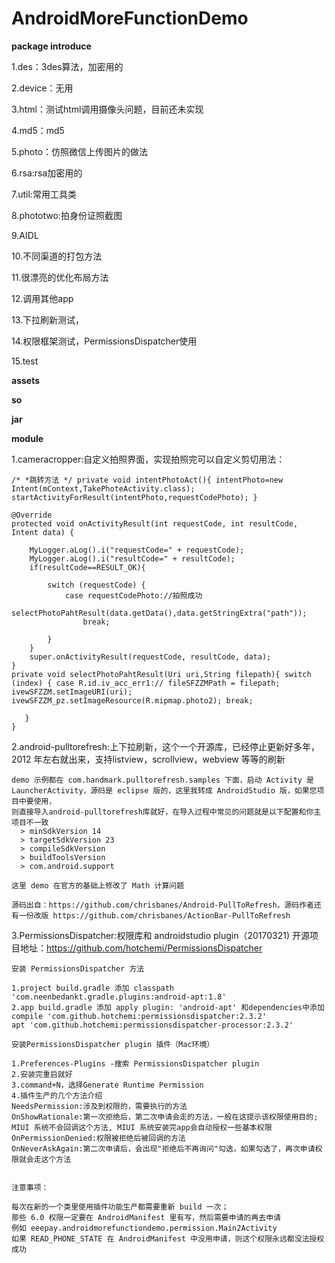 AndroidMoreFunctionDemo
=======================
**package introduce**

1.des：3des算法，加密用的<br>

2.device：无用<br>

3.html：测试html调用摄像头问题，目前还未实现<br>

4.md5：md5<br>

5.photo：仿照微信上传图片的做法<br>

6.rsa:rsa加密用的<br>

7.util:常用工具类<br>

8.phototwo:拍身份证照截图<br>

9.AIDL<br>

10.不同渠道的打包方法<br>

11.很漂亮的优化布局方法<br>

12.调用其他app<br>

13.下拉刷新测试，<br>

14.权限框架测试，PermissionsDispatcher使用<br>

15.test

**assets**

**so**

**jar**

**module**

1.cameracropper:自定义拍照界面，实现拍照完可以自定义剪切用法：
```
/* *跳转方法 */ private void intentPhotoAct(){ intentPhoto=new Intent(mContext,TakePhoteActivity.class); startActivityForResult(intentPhoto,requestCodePhoto); }

@Override
protected void onActivityResult(int requestCode, int resultCode, Intent data) {

    MyLogger.aLog().i("requestCode=" + requestCode);
    MyLogger.aLog().i("resultCode=" + resultCode);
    if(resultCode==RESULT_OK){

        switch (requestCode) {
            case requestCodePhoto://拍照成功
               selectPhotoPahtResult(data.getData(),data.getStringExtra("path"));
                break;

        }
    }
    super.onActivityResult(requestCode, resultCode, data);
}
private void selectPhotoPahtResult(Uri uri,String filepath){ switch (index) { case R.id.iv_acc_err1:// fileSFZZMPath = filepath; ivewSFZZM.setImageURI(uri); ivewSFZZM_pz.setImageResource(R.mipmap.photo2); break;

   }
}
```
2.android-pulltorefresh:上下拉刷新，这个一个开源库，已经停止更新好多年，2012 年左右就出来，支持listview，scrollview，webview 等等的刷新
```
demo 示例都在 com.handmark.pulltorefresh.samples 下面，启动 Activity 是 LauncherActivity，源码是 eclipse 版的，这里我转成 AndroidStudio 版，如果您项目中要使用，
则直接导入android-pulltorefresh库就好，在导入过程中常见的问题就是以下配置和你主项目不一致
  > minSdkVersion 14
  > targetSdkVersion 23
  > compileSdkVersion
  > buildToolsVersion
  > com.android.support
  
这里 demo 在官方的基础上修改了 Math 计算问题

源码出自：https://github.com/chrisbanes/Android-PullToRefresh，源码作者还有一份改版 https://github.com/chrisbanes/ActionBar-PullToRefresh

```
3.PermissionsDispatcher:权限库和 androidstudio plugin（20170321)
开源项目地址：https://github.com/hotchemi/PermissionsDispatcher
```
安装 PermissionsDispatcher 方法

1.project build.gradle 添加 classpath 'com.neenbedankt.gradle.plugins:android-apt:1.8'
2.app build.gradle 添加 apply plugin: 'android-apt' 和dependencies中添加  compile 'com.github.hotchemi:permissionsdispatcher:2.3.2'
apt 'com.github.hotchemi:permissionsdispatcher-processor:2.3.2'

安装PermissionsDispatcher plugin 插件（Mac环境）

1.Preferences-Plugins -搜索 PermissionsDispatcher plugin
2.安装完重启就好
3.command+N，选择Generate Runtime Permission
4.插件生产的几个方法介绍
NeedsPermission:涉及到权限的，需要执行的方法
OnShowRationale:第一次拒绝后，第二次申请会走的方法，一般在这提示该权限使用目的; MIUI 系统不会回调这个方法, MIUI 系统安装完app会自动授权一些基本权限
OnPermissionDenied:权限被拒绝后被回调的方法
OnNeverAskAgain:第二次申请后，会出现"拒绝后不再询问"勾选，如果勾选了，再次申请权限就会走这个方法


注意事项：

每次在新的一个类里使用插件功能生产都需要重新 build 一次；
那些 6.0 权限一定要在 AndroidManifest 里有写，然后需要申请的再去申请
例如 eeepay.androidmorefunctiondemo.permission.Main2Activity 
如果 READ_PHONE_STATE 在 AndroidManifest 中没用申请，则这个权限永远都没法授权成功

```